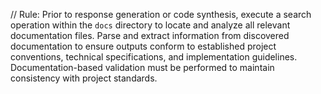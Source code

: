 // Rule: Prior to response generation or code synthesis, execute a search operation within the `docs` directory to locate and analyze all relevant documentation files. Parse and extract information from discovered documentation to ensure outputs conform to established project conventions, technical specifications, and implementation guidelines. Documentation-based validation must be performed to maintain consistency with project standards.
